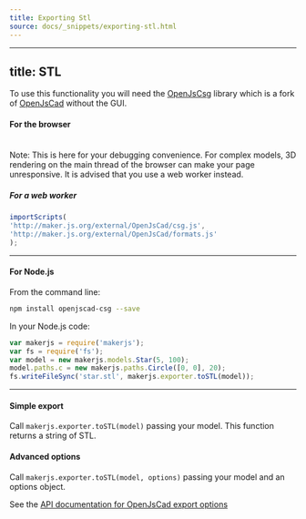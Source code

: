 ```yaml
---
title: Exporting Stl
source: docs/_snippets/exporting-stl.html
---
```


---
title: STL
---

To use this functionality you will need the [OpenJsCsg](https://www.npmjs.com/package/openjscad-csg) library which is a fork of [OpenJsCad](https://github.com/joostn/OpenJsCad) without the GUI.

#### For the browser

#####

```html

```

Note: This is here for your debugging convenience. For complex models, 3D rendering on the main thread of the browser can make your page unresponsive.
It is advised that you use a web worker instead.

##### For a web worker

```javascript
importScripts(
'http://maker.js.org/external/OpenJsCad/csg.js',
'http://maker.js.org/external/OpenJsCad/formats.js'
);
```

---

#### For Node.js

From the command line:

```bash
npm install openjscad-csg --save
```

In your Node.js code:

```javascript
var makerjs = require('makerjs');
var fs = require('fs');
var model = new makerjs.models.Star(5, 100);
model.paths.c = new makerjs.paths.Circle([0, 0], 20);
fs.writeFileSync('star.stl', makerjs.exporter.toSTL(model));
```

---

#### Simple export

Call `makerjs.exporter.toSTL(model)` passing your model.
This function returns a string of STL.

#### Advanced options

Call `makerjs.exporter.toSTL(model, options)` passing your model and an options object.

See the [API documentation for OpenJsCad export options](/docs/api/interfaces/makerjs.exporter.iopenjscadoptions.html#content)
